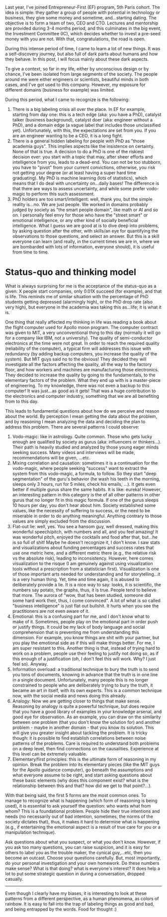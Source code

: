 Last year, I've joined Entrepreneur-First (EF) program, 5th Paris cohort. The idea is simple: they gather a group of people with potential in technology or business, they give some money and sometime, and...starting dating. The objective is to form a team of two, CEO and CTO. Lectures and mentorship are provided during 3-4 months period, and this culminates in the big event, the Investment Committee (IC), which decides whether to invest a pre-seed money with you are not. With that, congratulations, the road is open.

During this intense period of time, I came to learn a lot of new things. It was a self-discovery journey, but also full of dark parts about humans and how they behave. In this post, I will focus mainly about these dark aspects. 

To give a context, so far in my life, either by unconscious design or by chance, I've been isolated from large segments of the society. The people around me were either engineers or scientists, beautiful minds in both cases, and I've got used to this company. However, my exposure for different domains (business for example) was limited.

During this period, what I came to recognize is the following:
1. There is a big labeling crisis all over the place. In EF for example, starting from day one: this is a tech edge (aka: you have a PhD), catalyst talker (business background), catalyst doer (aka: engineer without a PhD), and a domain edge (a vague label that includes those unclassified yet). Unfortunately, with this, the expectations are set from you. If you are an engineer wanting to be a CEO, it is a long fight.
2. There is a general hidden labeling for people with PhD as "those academia guys". This implies aspects like the insistence on certainty. None of that is true. A decision to do a PhD is one of the riskiest decision ever: you start with a topic that may, after sheer efforts and intelligence from you, leads to a dead-end. You can not be too stubborn, you have to "pivot" from your current convictions, otherwise, you risk not getting your degree (or at least having a super hard time graduating). My PhD is machine learning (lots of statistics), which means that I do deal with uncertainty on...daily bases! The difference is that there are ways to assess uncertainty, and while some prefer vodo-magic to perform this such assessment. 
3. PhD holders are too smart/intelligent: well, thank you, but the simple reality is...no. We are just people. We worked in domains probably judged by society as "the smart people domain", like math or AI and so on. I personally feel envy for those who have the "street smart" or emotional intelligence, or any other kind of socially beneficial intelligence. What I guess we are good at is to dive deep into problems, by asking question after the other, with skills/an eye for quantifying the observations to those questions, and select an answer. But this is a skill everyone can learn (and really, in the current times we are in, where we are bombarded with lots of information, everyone should), it is useful from time to time. 

# Status-quo and thinking model
What is always surprising for me is the acceptance of the status-quo as a given: X people start companies, only 0.01X succeed (for example), and that is life. This reminds me of similar situation with the percentage of PhD students getting depressed (alarmingly high), or the PhD drop rate (also very high), but everyone in the academia was taking this as...life; it is what it is.

One thing that really affected my thinking in life was reading a book about the flight computer used for Apollo moon program. The computer contract was given to MIT, a very unconventional thing to this day (normally it will go for a company like IBM, not a university). The quality of semi-conductor electronics at the time were not great. In order to reach the required quality (reliability of the computer), a typical firm will addresses this issue with redundancy (by adding backup computers, you increase the quality of the system). But MIT guys said no to the obvious! They decided they will investigate all the factors affecting the quality, all the way to the factory floor, and how workers and machines are manufacturing those electronics. They decided to increase the quality by going to the fundamentals, to the elementary factors of the problem. What they end up with is a master-piece of engineering. To my knowledge, there was not even a backup to this computer! It was just...as good as it gets! That was a huge contribution to the electronics and computer industry, something that we are all benefiting from to this day.

This leads to fundamental questions about how do we perceive and reason about the world. By perception I mean getting the data about the problem, and by reasoning I mean analyzing the data and deciding the plan to address this problem. There are several patterns I could observe:
1. Vodo-magic: like in astrology. Quite common. Those who gets lucky enough are qualified by society as gurus (aka: influencers or thinkers...). Their path is heavily studied and analyzed by those young eager minds seeking success. Many videos and interviews will be made, recommendations will be given, ...etc. 
2. Mixing correlation and causation: sometimes it is a continuation for the vodo-magic, where people seeking "success" want to extract the system from this vodo-magic, a formula, to follow. So they start "deep segmentation" of the guru's behavior (he wash his teeth in the morning, sleeps only 3 hours, run for 5 miles, check his emails, ...). It gets even better if multiple gurus share the same habits. It is like: eureka! However, an interesting pattern in this category is the of all other patterns in other gurus that no longer fit in this magic formula. If one of the gurus sleeps 10 hours per day, you don't hear about him. Society established some values, like the necessity of suffering to success, or the need to be miserable in order to do anything meaningful. Anything contrary to those values are simply excluded from the discussion.
3. Flat-out lie: well, yes. You see a hansom guy, well dressed, making this wonderful speech/pitch, with numbers and all, and you feel amazing! It was wonderful pitch, enjoyed the cocktails and food after that, but...he is so full of shit! Maybe he doesn't recognize it, I don't know. I saw stats and visualizations about funding percentages and success rates that use one metric here, and a different metric there (e.g., the relative risk vs the absolute risk), leading to inconsistency. However, here comes visualization to the risque (I am genuinely against using visualization tools without a prescription from a statistician first). Visualization is one of those important arts needed for understanding and for storytelling...it is a very human thing. Yet, time and time again, it is abused to deliberately provide a lie. It is a nice way to say: looks, it is scientific, the numbers say potato, the graphs, thus, it is true. People tend to believe that more. The aurora of "wow, that has been studied, someone did some hard work their, thus, I come convinced". A lot of what is so called "business intelligence" is just flat out bullshit. It hurts when you see the practitioners are not even aware of it. 
4. Emotional: this is a confusing part for me, and I don't know what to make of it. Sometimes, people play on the emotional part in order push or justify things. It could be my lack of body language and social comprehension that is preventing me from understanding this dimension. For example, you know things are shit with your partner, but you play the emotional side as if this will make things better. For me, I am super resistant to this. Another thing is that, instead of trying hard to work on a problem, people use their feeling to justify not doing so, as if this enough of a justification (oh, I don't feel this will work. Why? I just feel so). Anyway.
5. Information overload: a traditional technique to bury the truth is to send you tons of documents, knowing in advance that the truth is in one line in a single document. Unfortunately, many people this is no longer constrained to people who are deliberately trying to bury the truth, it became an art in itself, with its own experts. This is a common technique now, with the social media and news doing this already. 
6. Analogy: Now we are getting closer to things that make sense. Reasoning by analogy is quite a powerful technique, but does require that you have a good library of examples in your knowledge arsenal, and good eye for observation. As an example, you can draw on the similarity between one problem (that you don't know the solution for) and another problem - maybe in another domain - that you know its solution. This will give you greater insight about tackling the problem. It is tricky though: it is possible to find establish correlations between noise patterns of the problems. Care is required to understand both problems on a deep level, then find connections on the causalities. Experience at this level can be extremely valuable.
7. Elementary/first principles: this is the ultimate form of reasoning in my opinion. Break the problem into its elementary pieces (like the MIT guys for the Apollo guidance computer), go beneath the assumptions and what everyone assume to be right, and start asking questions about these basic elements (why does this component exist? what is the relationship between this and that? how did we get to that point?...). 

With that being said, the first 5 forms are the most common ones. To manage to recognize what is happening (which form of reasoning is being used), it is essential to ask yourself the question: who wants what from whom? This is a foundational problem. People hide their true intentions and needs (no necessarily out of bad intention, sometimes, the norms of the society dictates that), thus, it makes it hard to determine what is happening (e.g., if entertaining the emotional aspect is a result of true care for you or a manipulation technique). 

Ask questions about what you suspect, or what you don't know. However, if you ask too many questions, you can raise suspicion, and it is easy for others to label you as the trouble maker, the cynical guy,...etc, then you become an outcast. Choose your questions carefully. But, most importantly, do your personal investigation and your own homework. Do these numbers make sense? What is that doing? what is everyone's interest? It does help a lot to put some strategic question in during a conversation, dropped casually.

---
Even though I clearly have my biases, it is interesting to look at these patterns from a different perspective, as a human phenomena, as colors of rainbow. It is easy to fall into the trap of labeling things as good and bad, and being entrapped by the words. Food for thought :)

